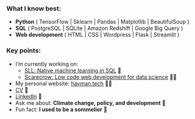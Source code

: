 <h3 align="left">What I know best:</h3>
<ul>
<li> <b>Python</b> ( TensorFlow | Sklearn | Pandas | Matplotlib | BeautifulSoup ) </li>
<li> <b>SQL</b> ( PostgreSQL | SQLite | Amazon Redshift | Google Big Query ) </li>
<li> <b>Web development</b> ( HTML | CSS | Wordpress | Flask | Streamlit ) </li>
</ul>

<h3 align="left">Key points:</h3>
<ul>
<li> I’m currently working on:
  <ul>
  <li> <a href="https://github.com/mdghayman/SLL">SLL: Native machine learning in SQL</a> 👾 </li>
  <li> <a href="https://github.com/mdghayman/Scarecrow">Scarecrow: Low code web development for data science</a> 👨‍🌾 </li>
  </ul>
</li>
<li> My personal website: <a href="https://hayman.tech">hayman.tech</a> 👨‍💻 </li>
<li> <a href="https://bigdata416011915.files.wordpress.com/2020/12/michaelhaymancv201210.pdf">CV</a> 📄 </li>
<li> <a href="https://linkedin.com/in/michael-hayman-uk">LinkedIn</a> 👋 </li>
<li> Ask me about: <b>Climate change, policy, and development</b> 🌱 </li>
<li> Fun fact: <b>I used to be a sommelier</b> 🍷 </li>
</ul>


